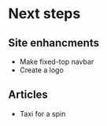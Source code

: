 # Next steps

## Site enhancments
* Make fixed-top navbar
* Create a logo

## Articles
* Taxi for a spin

